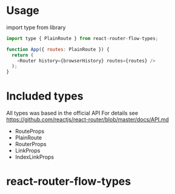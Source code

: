 # Usage

import type from library

```js
import type { PlainRoute } from react-router-flow-types;

function App({ routes: PlainRoute }) {
  return (
    <Router history={browserHistory} routes={routes} />
  );
}
```

# Included types
All types was based in the official API For details see https://github.com/reactjs/react-router/blob/master/docs/API.md

- RouteProps
- PlainRoute
- RouterProps
- LinkProps
- IndexLinkProps
# react-router-flow-types
